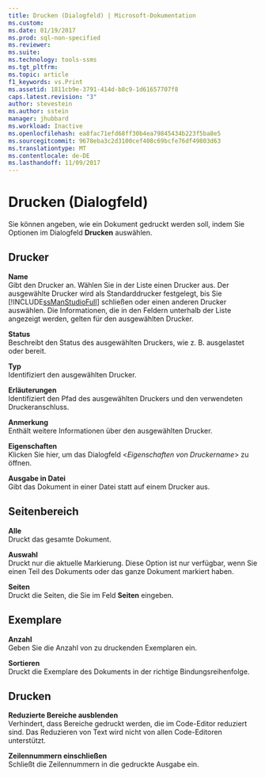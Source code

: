 ```yaml
---
title: Drucken (Dialogfeld) | Microsoft-Dokumentation
ms.custom: 
ms.date: 01/19/2017
ms.prod: sql-non-specified
ms.reviewer: 
ms.suite: 
ms.technology: tools-ssms
ms.tgt_pltfrm: 
ms.topic: article
f1_keywords: vs.Print
ms.assetid: 1811cb9e-3791-414d-b8c9-1d61657707f8
caps.latest.revision: "3"
author: stevestein
ms.author: sstein
manager: jhubbard
ms.workload: Inactive
ms.openlocfilehash: ea8fac71efd68ff30b4ea79845434b223f5ba8e5
ms.sourcegitcommit: 9678eba3c2d3100cef408c69bcfe76df49803d63
ms.translationtype: MT
ms.contentlocale: de-DE
ms.lasthandoff: 11/09/2017
---
```

# <a name="print-dialog-box"></a>Drucken (Dialogfeld)
Sie können angeben, wie ein Dokument gedruckt werden soll, indem Sie Optionen im Dialogfeld **Drucken** auswählen.  
  
## <a name="printer"></a>Drucker  
**Name**  
Gibt den Drucker an. Wählen Sie in der Liste einen Drucker aus. Der ausgewählte Drucker wird als Standarddrucker festgelegt, bis Sie [!INCLUDE[ssManStudioFull](../../includes/ssmanstudiofull_md.md)] schließen oder einen anderen Drucker auswählen. Die Informationen, die in den Feldern unterhalb der Liste angezeigt werden, gelten für den ausgewählten Drucker.  
  
**Status**  
Beschreibt den Status des ausgewählten Druckers, wie z. B. ausgelastet oder bereit.  
  
**Typ**  
Identifiziert den ausgewählten Drucker.  
  
**Erläuterungen**  
Identifiziert den Pfad des ausgewählten Druckers und den verwendeten Druckeranschluss.  
  
**Anmerkung**  
Enthält weitere Informationen über den ausgewählten Drucker.  
  
**Eigenschaften**  
Klicken Sie hier, um das Dialogfeld \<*Eigenschaften von Druckername*> zu öffnen.  
  
**Ausgabe in Datei**  
Gibt das Dokument in einer Datei statt auf einem Drucker aus.  
  
## <a name="page-range"></a>Seitenbereich  
**Alle**  
Druckt das gesamte Dokument.  
  
**Auswahl**  
Druckt nur die aktuelle Markierung. Diese Option ist nur verfügbar, wenn Sie einen Teil des Dokuments oder das ganze Dokument markiert haben.  
  
**Seiten**  
Druckt die Seiten, die Sie im Feld **Seiten** eingeben.  
  
## <a name="copies"></a>Exemplare  
**Anzahl**  
Geben Sie die Anzahl von zu druckenden Exemplaren ein.  
  
**Sortieren**  
Druckt die Exemplare des Dokuments in der richtige Bindungsreihenfolge.  
  
## <a name="print-what"></a>Drucken  
**Reduzierte Bereiche ausblenden**  
Verhindert, dass Bereiche gedruckt werden, die im Code-Editor reduziert sind. Das Reduzieren von Text wird nicht von allen Code-Editoren unterstützt.  
  
**Zeilennummern einschließen**  
Schließt die Zeilennummern in die gedruckte Ausgabe ein.  
  

